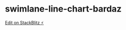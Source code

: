 # swimlane-line-chart-bardaz

[Edit on StackBlitz ⚡️](https://stackblitz.com/edit/swimlane-line-chart-bardaz)